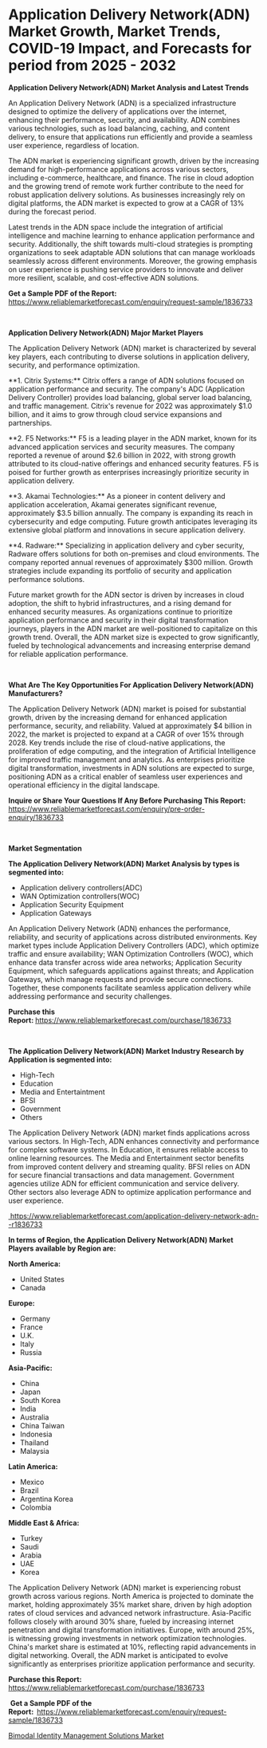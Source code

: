 <p><h1>Application Delivery Network(ADN) Market Growth, Market Trends, COVID-19 Impact, and Forecasts for period from 2025 - 2032</h1></p><p><strong>Application Delivery Network(ADN) Market Analysis and Latest Trends</strong></p>
<p><p>An Application Delivery Network (ADN) is a specialized infrastructure designed to optimize the delivery of applications over the internet, enhancing their performance, security, and availability. ADN combines various technologies, such as load balancing, caching, and content delivery, to ensure that applications run efficiently and provide a seamless user experience, regardless of location.</p><p>The ADN market is experiencing significant growth, driven by the increasing demand for high-performance applications across various sectors, including e-commerce, healthcare, and finance. The rise in cloud adoption and the growing trend of remote work further contribute to the need for robust application delivery solutions. As businesses increasingly rely on digital platforms, the ADN market is expected to grow at a CAGR of 13% during the forecast period.</p><p>Latest trends in the ADN space include the integration of artificial intelligence and machine learning to enhance application performance and security. Additionally, the shift towards multi-cloud strategies is prompting organizations to seek adaptable ADN solutions that can manage workloads seamlessly across different environments. Moreover, the growing emphasis on user experience is pushing service providers to innovate and deliver more resilient, scalable, and cost-effective ADN solutions.</p></p>
<p><strong>Get a Sample PDF of the Report:&nbsp;</strong> <a href="https://www.reliablemarketforecast.com/enquiry/request-sample/1836733?utm_campaign=2750&utm_medium=2&utm_source=Github&utm_content=ia&utm_term=26032025&utm_id=application-delivery-networkadn">https://www.reliablemarketforecast.com/enquiry/request-sample/1836733</a></p>
<p>&nbsp;</p>
<p><strong>Application Delivery Network(ADN) Major Market Players</strong></p>
<p><p>The Application Delivery Network (ADN) market is characterized by several key players, each contributing to diverse solutions in application delivery, security, and performance optimization.</p><p>**1. Citrix Systems:** Citrix offers a range of ADN solutions focused on application performance and security. The company's ADC (Application Delivery Controller) provides load balancing, global server load balancing, and traffic management. Citrix's revenue for 2022 was approximately $1.0 billion, and it aims to grow through cloud service expansions and partnerships.</p><p>**2. F5 Networks:** F5 is a leading player in the ADN market, known for its advanced application services and security measures. The company reported a revenue of around $2.6 billion in 2022, with strong growth attributed to its cloud-native offerings and enhanced security features. F5 is poised for further growth as enterprises increasingly prioritize security in application delivery.</p><p>**3. Akamai Technologies:** As a pioneer in content delivery and application acceleration, Akamai generates significant revenue, approximately $3.5 billion annually. The company is expanding its reach in cybersecurity and edge computing. Future growth anticipates leveraging its extensive global platform and innovations in secure application delivery.</p><p>**4. Radware:** Specializing in application delivery and cyber security, Radware offers solutions for both on-premises and cloud environments. The company reported annual revenues of approximately $300 million. Growth strategies include expanding its portfolio of security and application performance solutions.</p><p>Future market growth for the ADN sector is driven by increases in cloud adoption, the shift to hybrid infrastructures, and a rising demand for enhanced security measures. As organizations continue to prioritize application performance and security in their digital transformation journeys, players in the ADN market are well-positioned to capitalize on this growth trend. Overall, the ADN market size is expected to grow significantly, fueled by technological advancements and increasing enterprise demand for reliable application performance.</p></p>
<p>&nbsp;</p>
<p><strong>What Are The Key Opportunities For Application Delivery Network(ADN) Manufacturers?</strong></p>
<p><p>The Application Delivery Network (ADN) market is poised for substantial growth, driven by the increasing demand for enhanced application performance, security, and reliability. Valued at approximately $4 billion in 2022, the market is projected to expand at a CAGR of over 15% through 2028. Key trends include the rise of cloud-native applications, the proliferation of edge computing, and the integration of Artificial Intelligence for improved traffic management and analytics. As enterprises prioritize digital transformation, investments in ADN solutions are expected to surge, positioning ADN as a critical enabler of seamless user experiences and operational efficiency in the digital landscape.</p></p>
<p><strong>Inquire or Share Your Questions If Any Before Purchasing This Report:</strong> <a href="https://www.reliablemarketforecast.com/enquiry/pre-order-enquiry/1836733?utm_campaign=2750&utm_medium=2&utm_source=Github&utm_content=ia&utm_term=26032025&utm_id=application-delivery-networkadn">https://www.reliablemarketforecast.com/enquiry/pre-order-enquiry/1836733</a></p>
<p>&nbsp;</p>
<p><strong>Market Segmentation</strong></p>
<p><strong>The Application Delivery Network(ADN) Market Analysis by types is segmented into:</strong></p>
<p><ul><li>Application delivery controllers(ADC)</li><li>WAN Optimization controllers(WOC)</li><li>Application Security Equipment</li><li>Application Gateways</li></ul></p>
<p><p>An Application Delivery Network (ADN) enhances the performance, reliability, and security of applications across distributed environments. Key market types include Application Delivery Controllers (ADC), which optimize traffic and ensure availability; WAN Optimization Controllers (WOC), which enhance data transfer across wide area networks; Application Security Equipment, which safeguards applications against threats; and Application Gateways, which manage requests and provide secure connections. Together, these components facilitate seamless application delivery while addressing performance and security challenges.</p></p>
<p><strong>Purchase this Report:&nbsp;</strong><a href="https://www.reliablemarketforecast.com/purchase/1836733?utm_campaign=2750&utm_medium=2&utm_source=Github&utm_content=ia&utm_term=26032025&utm_id=application-delivery-networkadn">https://www.reliablemarketforecast.com/purchase/1836733</a></p>
<p>&nbsp;</p>
<p><strong>The Application Delivery Network(ADN) Market Industry Research by Application is segmented into:</strong></p>
<p><ul><li>High-Tech</li><li>Education</li><li>Media and Entertaintment</li><li>BFSI</li><li>Government</li><li>Others</li></ul></p>
<p><p>The Application Delivery Network (ADN) market finds applications across various sectors. In High-Tech, ADN enhances connectivity and performance for complex software systems. In Education, it ensures reliable access to online learning resources. The Media and Entertainment sector benefits from improved content delivery and streaming quality. BFSI relies on ADN for secure financial transactions and data management. Government agencies utilize ADN for efficient communication and service delivery. Other sectors also leverage ADN to optimize application performance and user experience.</p></p>
<p><a href="https://www.reliablemarketforecast.com/application-delivery-network-adn--r1836733?utm_campaign=2750&utm_medium=2&utm_source=Github&utm_content=ia&utm_term=26032025&utm_id=application-delivery-networkadn">&nbsp;https://www.reliablemarketforecast.com/application-delivery-network-adn--r1836733</a></p>
<p><strong>In terms of Region, the Application Delivery Network(ADN) Market Players available by Region are:</strong></p>
<p>
    <p> <strong> North America: </strong>
        <ul>
            <li>United States</li>
            <li>Canada</li>
        </ul>
        </p> 
    <p> <strong> Europe: </strong>
        <ul>
            <li>Germany</li>
            <li>France</li>
            <li>U.K.</li>
            <li>Italy</li>
            <li>Russia</li>
        </ul>
        </p> 
    <p> <strong> Asia-Pacific: </strong>
        <ul>
            <li>China</li>
            <li>Japan</li>
            <li>South Korea</li>
            <li>India</li>
            <li>Australia</li>
            <li>China Taiwan</li>
            <li>Indonesia</li>
            <li>Thailand</li>
            <li>Malaysia</li>
        </ul>
        </p> 
    <p> <strong> Latin America: </strong>
        <ul>
            <li>Mexico</li>
            <li>Brazil</li>
            <li>Argentina Korea</li>
            <li>Colombia</li>
        </ul>
        </p> 
    <p> <strong> Middle East & Africa: </strong>
        <ul>
            <li>Turkey</li>
            <li>Saudi</li>
            <li>Arabia</li>
            <li>UAE</li>
            <li>Korea</li>
        </ul>
    </p>
    </p>
<p><p>The Application Delivery Network (ADN) market is experiencing robust growth across various regions. North America is projected to dominate the market, holding approximately 35% market share, driven by high adoption rates of cloud services and advanced network infrastructure. Asia-Pacific follows closely with around 30% share, fueled by increasing internet penetration and digital transformation initiatives. Europe, with around 25%, is witnessing growing investments in network optimization technologies. China's market share is estimated at 10%, reflecting rapid advancements in digital networking. Overall, the ADN market is anticipated to evolve significantly as enterprises prioritize application performance and security.</p></p>
<p><strong>Purchase this Report: </strong><a href="https://www.reliablemarketforecast.com/purchase/1836733?utm_campaign=2750&utm_medium=2&utm_source=Github&utm_content=ia&utm_term=26032025&utm_id=application-delivery-networkadn">https://www.reliablemarketforecast.com/purchase/1836733</a></p>
<p>&nbsp;<strong>Get a Sample PDF of the Report:&nbsp;&nbsp;</strong><a href="https://www.reliablemarketforecast.com/enquiry/request-sample/1836733?utm_campaign=2750&utm_medium=2&utm_source=Github&utm_content=ia&utm_term=26032025&utm_id=application-delivery-networkadn">https://www.reliablemarketforecast.com/enquiry/request-sample/1836733</a></p>
<p><strong></strong></p>
<p><p><a href="https://github.com/yenagmah/Market-Research-Report-List-1/blob/main/bimodal-identity-management-solutions-market.md?utm_campaign=2750&utm_medium=2&utm_source=Github&utm_content=ia&utm_term=26032025&utm_id=application-delivery-networkadn">Bimodal Identity Management Solutions Market</a></p></p>